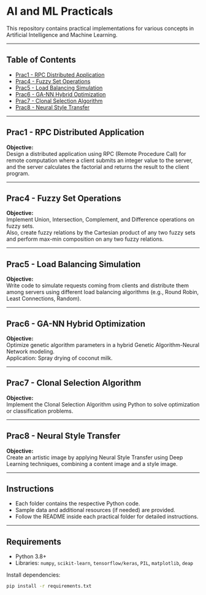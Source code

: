 # AI and ML Practicals

This repository contains practical implementations for various concepts in Artificial Intelligence and Machine Learning.

---

## Table of Contents
- [Prac1 - RPC Distributed Application](#prac1---rpc-distributed-application)
- [Prac4 - Fuzzy Set Operations](#prac4---fuzzy-set-operations)
- [Prac5 - Load Balancing Simulation](#prac5---load-balancing-simulation)
- [Prac6 - GA-NN Hybrid Optimization](#prac6---ga-nn-hybrid-optimization)
- [Prac7 - Clonal Selection Algorithm](#prac7---clonal-selection-algorithm)
- [Prac8 - Neural Style Transfer](#prac8---neural-style-transfer)

---

## Prac1 - RPC Distributed Application
**Objective:**  
Design a distributed application using RPC (Remote Procedure Call) for remote computation where a client submits an integer value to the server, and the server calculates the factorial and returns the result to the client program.

---

## Prac4 - Fuzzy Set Operations
**Objective:**  
Implement Union, Intersection, Complement, and Difference operations on fuzzy sets.  
Also, create fuzzy relations by the Cartesian product of any two fuzzy sets and perform max-min composition on any two fuzzy relations.

---

## Prac5 - Load Balancing Simulation
**Objective:**  
Write code to simulate requests coming from clients and distribute them among servers using different load balancing algorithms (e.g., Round Robin, Least Connections, Random).

---

## Prac6 - GA-NN Hybrid Optimization
**Objective:**  
Optimize genetic algorithm parameters in a hybrid Genetic Algorithm-Neural Network modeling.  
Application: Spray drying of coconut milk.

---

## Prac7 - Clonal Selection Algorithm
**Objective:**  
Implement the Clonal Selection Algorithm using Python to solve optimization or classification problems.

---

## Prac8 - Neural Style Transfer
**Objective:**  
Create an artistic image by applying Neural Style Transfer using Deep Learning techniques, combining a content image and a style image.

---

## Instructions
- Each folder contains the respective Python code.
- Sample data and additional resources (if needed) are provided.
- Follow the README inside each practical folder for detailed instructions.

---

## Requirements
- Python 3.8+
- Libraries: `numpy`, `scikit-learn`, `tensorflow/keras`, `PIL`, `matplotlib`, `deap`

Install dependencies:
```bash
pip install -r requirements.txt
